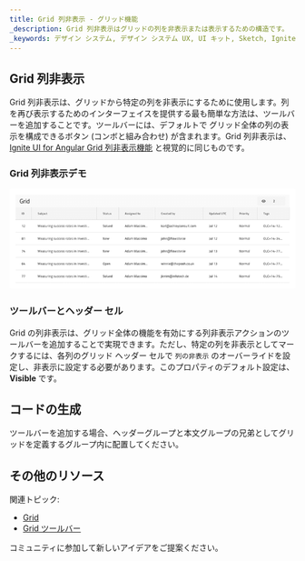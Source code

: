 ```yaml
---
title: Grid 列非表示 - グリッド機能
_description: Grid 列非表示はグリッドの列を非表示または表示するための構造です。
_keywords: デザイン システム, デザイン システム UX, UI キット, Sketch, Ignite UI for Angular, Sketch to Angular, Angular, Angular デザイン システム, Sketch からコードをエクスポート, Angular 用のデザイン キット, Sketch HTML, Sketch to HTML, Sketch UI キット
---
```


## Grid 列非表示

Grid 列非表示は、グリッドから特定の列を非表示にするために使用します。列を再び表示するためのインターフェイスを提供する最も簡単な方法は、ツールバーを追加することです。ツールバーには、デフォルトで グリッド全体の列の表示を構成できるボタン (コンボと組み合わせ) が含まれます。Grid 列非表示は、[Ignite UI for Angular Grid 列非表示機能](https://jp.infragistics.com/products/ignite-ui-angular/angular/components/grid/column_hiding.html) と視覚的に同じものです。

### Grid 列非表示デモ

<img class="responsive-img" src="../images/grid_column_hiding_demo.png" srcset="../images/grid_column_hiding_demo@2x.png 2x" />

### ツールバーとヘッダー セル

Grid の列非表示は、グリッド全体の機能を有効にする列非表示アクションのツールバーを追加することで実現できます。ただし、特定の列を非表示としてマークするには、各列のグリッド ヘッダー セルで `列の非表示` のオーバーライドを設定し、非表示に設定する必要があります。このプロパティのデフォルト設定は、**Visible** です。

## コードの生成

ツールバーを追加する場合、ヘッダーグループと本文グループの兄弟としてグリッドを定義するグループ内に配置してください。

## その他のリソース

関連トピック:

- [Grid](grid.md)
- [Grid ツールバー](grid-toolbar.md)
  <div class="divider--half"></div>

コミュニティに参加して新しいアイデアをご提案ください。
